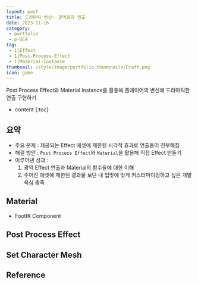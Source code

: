 ```yaml
---
layout: post
title: 드라마틱 변신✨ 광역효과 연출
date: 2023-11-16
category: 
 - portfolio
 - p-UE4
tag:
 - 1|Effect
 - 1|Post-Process-Effect
 - 1|Material-Instance
thumbnail: /style/image/portfolio_thumbnails/Draft.png
icon: game
---
```


Post Process Effect와 Material Instance를 활용해 플레이어의 변신에 드라마틱한 연출 구현하기

* content
{:toc}

## 요약

- 주요 문제 : 제공되는 Effect 에셋에 제한된 시각적 효과로 연출들이 진부해짐
- 해결 방안 : `Post Process Effect`와 `Material`을 활용해 직접 Effect 만들기
- 이루어낸 성과 :  
    1. 광역 Effect 연출과 Material의 함수들에 대한 이해  
    2. 주어진 에셋에 제한된 결과물 보단 내 입맛에 맞게 커스터마이징하고 싶은 개발 욕심 충족  

## Material
- FootIK Component

## Post Process Effect

## Set Character Mesh

## Reference
